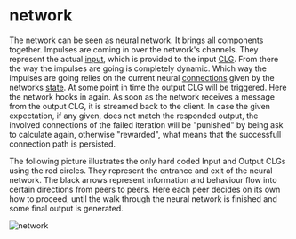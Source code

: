 # network
The network can be seen as neural network. It brings all components together.
Impulses are coming in over the network's channels. They represent the actual
[input](input.md), which is provided to the input [CLG](clg.md). From there the
way the impulses are going is completely dynamic. Which way the impulses are
going relies on the current neural [connections](connection.md) given by the
networks [state](state.md). At some point in time the output CLG will be
triggered. Here the network hooks in again. As soon as the network receives a
message from the output CLG, it is streamed back to the client. In case the
given expectation, if any given, does not match the responded output, the
involved connections of the failed iteration will be "punished" by being ask to
calculate again, otherwise "rewarded", what means that the successfull
connection path is persisted.

The following picture illustrates the only hard coded Input and Output CLGs
using the red circles. They represent the entrance and exit of the neural
network. The black arrows represent information and behaviour flow into certain
directions from peers to peers. Here each peer decides on its own how to
proceed, until the walk through the neural network is finished and some final
output is generated.

![network](image/network.png)
